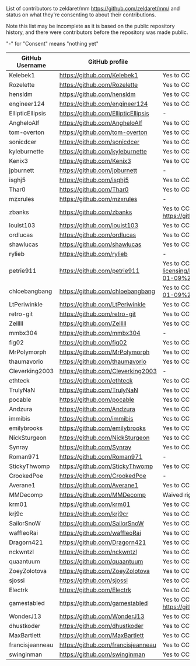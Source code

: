 List of contributors to zeldaret/mm https://github.com/zeldaret/mm/ and status on what they're consenting to about their contributions.

Note this list may be incomplete as it is based on the public repository history, and there were contributors before the repository was made public.

"-" for "Consent" means "nothing yet"

GitHub Username | GitHub profile | Consent
-|-|-
Kelebek1            | https://github.com/Kelebek1            | Yes to CC0 https://github.com/louist103/mm-licensing/issues/1#issuecomment-1376517433
Rozelette           | https://github.com/Rozelette           | Yes to CC0 https://github.com/louist103/mm-licensing/issues/1#issuecomment-1386459048
hensldm             | https://github.com/hensldm             | Yes to CC0 https://github.com/louist103/mm-licensing/issues/1#issuecomment-1375075721
engineer124         | https://github.com/engineer124         | Yes to CC0 https://github.com/louist103/mm-licensing/issues/1#issuecomment-1376635452
EllipticEllipsis    | https://github.com/EllipticEllipsis    | -
AngheloAlf          | https://github.com/AngheloAlf          | Yes to CC0 https://github.com/louist103/mm-licensing/issues/1#issuecomment-1372258492
tom-overton         | https://github.com/tom-overton         | Yes to CC0 https://github.com/louist103/mm-licensing/issues/1#issuecomment-1371695434
sonicdcer           | https://github.com/sonicdcer           | Yes to CC0 https://github.com/louist103/mm-licensing/issues/1#issuecomment-1372477441
kyleburnette        | https://github.com/kyleburnette        | Yes to CC0 https://github.com/Dragorn421/oot-licensing/issues/1#issuecomment-1376410952
Kenix3              | https://github.com/Kenix3              | Yes to CC0 https://github.com/louist103/mm-licensing/issues/1#issuecomment-1397928651
jpburnett           | https://github.com/jpburnett           | -
isghj5              | https://github.com/isghj5              | Yes to CC0 https://github.com/louist103/mm-licensing/issues/1#issuecomment-1371788694
Thar0               | https://github.com/Thar0               | Yes to CC0 https://github.com/louist103/mm-licensing/issues/1#issuecomment-1372843374
mzxrules            | https://github.com/mzxrules            | -
zbanks              | https://github.com/zbanks              | Yes to CC0 https://github.com/Dragorn421/oot-licensing/issues/1#issuecomment-1371556445 https://github.com/louist103/mm-licensing/issues/1#issuecomment-1373086398
louist103           | https://github.com/louist103           | Yes to CC0 https://github.com/louist103/mm-licensing/issues/1#issuecomment-1371624733
ordlucas            | https://github.com/ordlucas            | Yes to CC0 https://github.com/louist103/mm-licensing/issues/1#issuecomment-1372313909
shawlucas           | https://github.com/shawlucas           | Yes to CC0 https://github.com/Dragorn421/oot-licensing/issues/1#issuecomment-1371370663
rylieb              | https://github.com/rylieb              | -
petrie911           | https://github.com/petrie911           | Yes to CC0 https://github.com/louist103/mm-licensing/blob/d8945051c9128cbc3174c4a71e1e708881a88273/consents/discord/Screenshot%20from%202023-01-09%2015-42-30.png
chloebangbang       | https://github.com/chloebangbang       | Yes to CC0 https://github.com/louist103/mm-licensing/blob/master/consents/discord/Screenshot%20from%202023-01-09%2016-00-26.png
LtPeriwinkle        | https://github.com/LtPeriwinkle        | Yes to CC0 https://github.com/louist103/mm-licensing/issues/1#issuecomment-1371763492
retro-git           | https://github.com/retro-git           | Yes to CC0 https://github.com/louist103/mm-licensing/issues/1#issuecomment-1372934323
Zelllll             | https://github.com/Zelllll             | Yes to CC0 (privately, see private/)
mmbx304             | https://github.com/mmbx304             | -
fig02               | https://github.com/fig02               | Yes to CC0 https://github.com/louist103/mm-licensing/issues/1#issuecomment-1372819890
MrPolymorph         | https://github.com/MrPolymorph         | Yes to CC0 https://github.com/louist103/mm-licensing/issues/1#issuecomment-1383163232
thaumavorio         | https://github.com/thaumavorio         | Yes to CC0 https://github.com/louist103/mm-licensing/issues/1#issuecomment-1401223778
Cleverking2003      | https://github.com/Cleverking2003      | -
ethteck             | https://github.com/ethteck             | Yes to CC0 https://github.com/louist103/mm-licensing/issues/1#issuecomment-1371701751
TrulyNaN            | https://github.com/TrulyNaN            | Yes to CC0 https://github.com/louist103/mm-licensing/issues/1#issuecomment-1371776011
pocable             | https://github.com/pocable             | Yes to CC0 https://github.com/louist103/mm-licensing/issues/1#issuecomment-1372977652
Andzura             | https://github.com/Andzura             | Yes to CC0 https://github.com/louist103/mm-licensing/issues/1#issuecomment-1373404846
immibis             | https://github.com/immibis             | Yes to CC0 https://github.com/louist103/mm-licensing/issues/1#issuecomment-1383154900
emilybrooks         | https://github.com/emilybrooks         | Yes to CC0 https://github.com/Dragorn421/oot-licensing/issues/1#issuecomment-1370037184
NickSturgeon        | https://github.com/NickSturgeon        | Yes to CC0 https://github.com/louist103/mm-licensing/blob/master/consents/discord/NickSturgeon.PNG
Synray              | https://github.com/Synray              | Yes to CC0 https://github.com/louist103/mm-licensing/issues/1#issuecomment-1376374738
Roman971            | https://github.com/Roman971            | -
StickyThwomp        | https://github.com/StickyThwomp        | Yes to CC0 https://github.com/louist103/mm-licensing/issues/1#issuecomment-1372261757
CrookedPoe          | https://github.com/CrookedPoe          | -
Averane1            | https://github.com/Averane1            | Yes to CC0 https://github.com/louist103/mm-licensing/issues/1#issuecomment-1374878570
MMDecomp            | https://github.com/MMDecomp            | Waived rights https://github.com/louist103/mm-licensing/blob/master/consents/discord/MMDecompR.PNG
krm01               | https://github.com/krm01               | Yes to CC0 https://github.com/louist103/mm-licensing/issues/1#issuecomment-1372356314
krj9c               | https://github.com/krj9cr              | Yes to CC0 https://github.com/louist103/mm-licensing/issues/1#issuecomment-1401301855
SailorSnoW          | https://github.com/SailorSnoW          | Yes to CC0 https://github.com/louist103/mm-licensing/issues/1#issuecomment-1372985074
waffleoRai          | https://github.com/waffleoRai          | Yes to CC0 https://github.com/louist103/mm-licensing/issues/1#issuecomment-1372492702
Dragorn421          | https://github.com/Dragorn421          | Yes to CC0 https://github.com/louist103/mm-licensing/issues/1#issuecomment-1372244114
nckwntzl            | https://github.com/nckwntzl            | Yes to CC0 https://github.com/louist103/mm-licensing/issues/1#issuecomment-1371627745
quaantuum           | https://github.com/quaantuum           | Yes to CC0 https://github.com/Dragorn421/oot-licensing/issues/1#issuecomment-1401361079
ZoeyZolotova        | https://github.com/ZoeyZolotova        | Yes to CC0 https://github.com/louist103/mm-licensing/issues/1#issuecomment-1428861538
sjossi              | https://github.com/sjossi              | Yes to CC0 https://github.com/louist103/mm-licensing/issues/1#issuecomment-1372270765
Electrk             | https://github.com/Electrk             | Yes to CC0 https://github.com/louist103/mm-licensing/issues/1#issuecomment-1371635136
gamestabled         | https://github.com/gamestabled         | Yes to CC0 https://github.com/Dragorn421/oot-licensing/issues/1#issuecomment-1370279048 https://github.com/louist103/mm-licensing/issues/1#issuecomment-1372451222
WonderJ13           | https://github.com/WonderJ13           | Yes to CC0 https://github.com/louist103/mm-licensing/issues/1#issuecomment-1371754829
dhustkoder          | https://github.com/dhustkoder          | Yes to CC0 https://github.com/louist103/mm-licensing/issues/1#issuecomment-1509354113
MaxBartlett         | https://github.com/MaxBartlett         | Yes to CC0 https://github.com/louist103/mm-licensing/issues/1#issuecomment-1371772913
francisjeanneau     | https://github.com/francisjeanneau     | Yes to CC0 https://github.com/louist103/mm-licensing/issues/1#issuecomment-1421824700
swinginman          | https://github.com/swinginman          | Yes to CC0 https://github.com/louist103/mm-licensing/issues/1#issuecomment-1477014107



